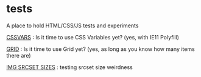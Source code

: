 # tests
A place to hold HTML/CSS/JS tests and experiments

[CSSVARS](cssvars) : Is it time to use CSS Variables yet? (yes, with IE11 Polyfill)

[GRID](grid) : Is it time to use Grid yet? (yes, as long as you know how many items there are)

[IMG SRCSET SIZES](srcset) : testing srcset size weirdness
